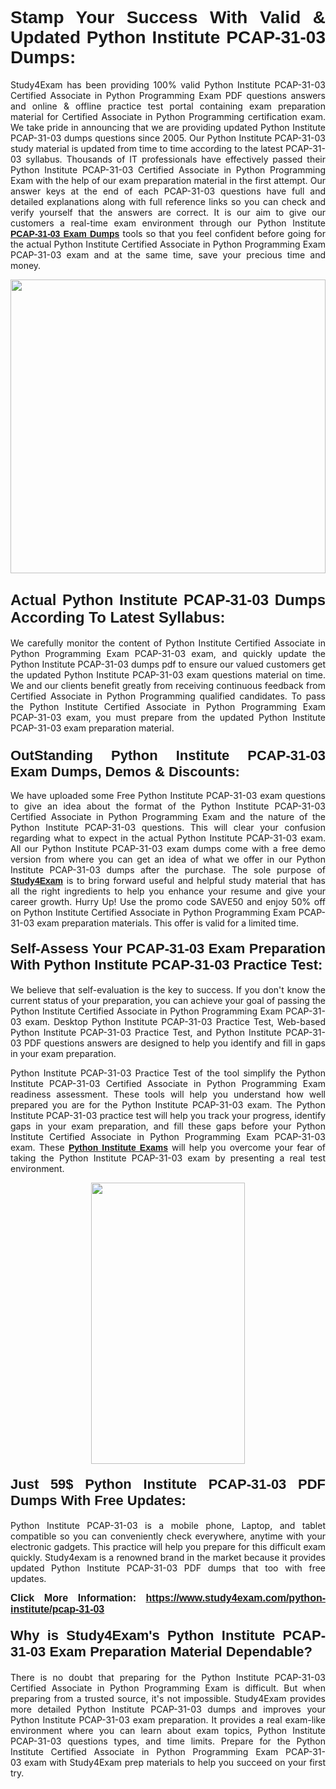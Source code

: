 <h1 style="text-align: justify;"><span style="font-family:Verdana,Geneva,sans-serif;"><strong>Stamp Your Success With Valid & Updated Python Institute PCAP-31-03 Dumps:</strong></span></h1>

<p style="text-align: justify;">Study4Exam has been providing 100% valid Python Institute PCAP-31-03 Certified Associate in Python Programming Exam PDF questions answers and online & offline practice test portal containing exam preparation material for Certified Associate in Python Programming certification exam. We take pride in announcing that we are providing updated Python Institute PCAP-31-03 dumps questions since 2005. Our Python Institute PCAP-31-03 study material is updated from time to time according to the latest PCAP-31-03 syllabus. Thousands of IT professionals have effectively passed their Python Institute PCAP-31-03 Certified Associate in Python Programming Exam with the help of our exam preparation material in the first attempt. Our answer keys at the end of each PCAP-31-03 questions have full and detailed explanations along with full reference links so you can check and verify yourself that the answers are correct. It is our aim to give our customers a real-time exam environment through our Python Institute <a href="https://www.study4exam.com/python-institute/pcap-31-03"><span style="font-family:Verdana,Geneva,sans-serif;"><strong>PCAP-31-03 Exam Dumps</strong></span></a> tools so that you feel confident before going for the actual Python Institute Certified Associate in Python Programming Exam PCAP-31-03 exam and at the same time, save your precious time and money.</p>

<p style="text-align: justify;"><a href="https://www.study4exam.com/python-institute/pcap-31-03"><img alt="" src="https://lh3.googleusercontent.com/pw/AM-JKLUHtSxyimLmNtrgJMXSMENqQN06-3nkPxnNGNNXEx9WO6eyhGRHZ0DslcPEZPoiF7hiAIZQifOnTjMibN5y-FCixZnwx34BMXfhHI6-FGdReOTlZLXPWbGx20hTt8Cg8BMIs-5mnWjYKTtHD3iD1MGQ=w1517-h861-no?authuser=0" style="width: 100%; height: 470px;" /></a></p>

<h2 style="text-align: justify;"><strong><span style="font-family:Verdana,Geneva,sans-serif;"><span style="font-size:24px;">Actual Python Institute PCAP-31-03 Dumps According To Latest Syllabus:</span></span></strong></h2>

<p style="text-align: justify;">We carefully monitor the content of Python Institute Certified Associate in Python Programming Exam PCAP-31-03 exam, and quickly update the Python Institute PCAP-31-03 dumps pdf to ensure our valued customers get the updated Python Institute PCAP-31-03 exam questions material on time. We and our clients benefit greatly from receiving continuous feedback from Certified Associate in Python Programming qualified candidates. To pass the Python Institute Certified Associate in Python Programming Exam PCAP-31-03 exam, you must prepare from the updated Python Institute PCAP-31-03 exam preparation material.</p>

<h3 style="text-align: justify;"><span style="font-size:22px;"><span style="font-family:Verdana,Geneva,sans-serif;"><strong>OutStanding Python Institute PCAP-31-03 Exam Dumps, Demos & Discounts:</strong></span></span></h3>

<p style="text-align: justify;">We have uploaded some Free Python Institute PCAP-31-03 exam questions to give an idea about the format of the Python Institute PCAP-31-03 Certified Associate in Python Programming Exam and the nature of the Python Institute PCAP-31-03 questions. This will clear your confusion regarding what to expect in the actual Python Institute PCAP-31-03 exam. All our Python Institute PCAP-31-03 exam dumps come with a free demo version from where you can get an idea of what we offer in our Python Institute PCAP-31-03 dumps after the purchase. The sole purpose of <a href="https://www.study4exam.com/"><span style="font-family:Verdana,Geneva,sans-serif;"><strong>Study4Exam</strong></span></a> is to bring forward useful and helpful study material that has all the right ingredients to help you enhance your resume and give your career growth. Hurry Up! Use the promo code SAVE50 and enjoy 50% off on Python Institute Certified Associate in Python Programming Exam PCAP-31-03 exam preparation materials. This offer is valid for a limited time.</p>

<h4 style="text-align: justify;"><strong><span style="font-family:Verdana,Geneva,sans-serif;"><span style="font-size:22px;">Self-Assess Your PCAP-31-03 Exam Preparation With Python Institute PCAP-31-03 Practice Test:</span></span></strong></h4>

<p style="text-align: justify;">We believe that self-evaluation is the key to success. If you don't know the current status of your preparation, you can achieve your goal of passing the Python Institute Certified Associate in Python Programming Exam PCAP-31-03 exam. Desktop Python Institute PCAP-31-03 Practice Test, Web-based Python Institute PCAP-31-03 Practice Test, and Python Institute PCAP-31-03 PDF questions answers are designed to help you identify and fill in gaps in your exam preparation.</p>

<p style="text-align: justify;">Python Institute PCAP-31-03 Practice Test of the tool simplify the Python Institute PCAP-31-03 Certified Associate in Python Programming Exam readiness assessment. These tools will help you understand how well prepared you are for the Python Institute PCAP-31-03 exam. The Python Institute PCAP-31-03 practice test will help you track your progress, identify gaps in your exam preparation, and fill these gaps before your Python Institute Certified Associate in Python Programming Exam PCAP-31-03 exam. These <a href="https://www.study4exam.com/python-institute-exams"><span style="font-family:Verdana,Geneva,sans-serif;"><strong>Python Institute Exams</strong></span></a> will help you overcome your fear of taking the Python Institute PCAP-31-03 exam by presenting a real test environment.</p>

<p style="text-align: center;"><a href="https://www.study4exam.com/python-institute/pcap-31-03"><img alt="" src="https://lh3.googleusercontent.com/pw/AM-JKLWqo8oNjq9uepo63dCAl3wbe90oYei6j0HbKFnhkSMXY12WpRI5tlTxhkBE8G5R1NUNKbC9JP5SGY087XRv0JMSkkAsCOJsLKaJE2cxzG2Ac2HjMr5CPpKsguk2Qazr8PIoSc2l3t96z_BGXfPSUmDU=w610-h860-no?authuser=0" style="width: 70%; height: 450px;" /></a></p>

<h4 style="text-align: justify;"><span style="font-family:Verdana,Geneva,sans-serif;"><strong><span style="font-size:22px;">Just 59$ Python Institute PCAP-31-03 PDF Dumps With Free Updates:</span></strong></span></h4>

<p style="text-align: justify;">Python Institute PCAP-31-03 is a mobile phone, Laptop, and tablet compatible so you can conveniently check everywhere, anytime with your electronic gadgets. This practice will help you prepare for this difficult exam quickly. Study4exam is a renowned brand in the market because it provides updated Python Institute PCAP-31-03 PDF dumps that too with free updates.</p>

<p style="text-align: justify;"><strong><span style="font-size:16px;"><span style="font-family:Verdana,Geneva,sans-serif;">Click More Information: <a href="https://www.study4exam.com/python-institute/pcap-31-03">https://www.study4exam.com/python-institute/pcap-31-03</a></span></span></strong></p>

<h4 style="text-align: justify;"><span style="font-family:Verdana,Geneva,sans-serif;"><strong><span style="font-size:22px;">Why is Study4Exam's Python Institute PCAP-31-03 Exam Preparation Material Dependable?</span></strong></span></h4>

<p style="text-align: justify;">There is no doubt that preparing for the Python Institute PCAP-31-03 Certified Associate in Python Programming Exam is difficult. But when preparing from a trusted source, it's not impossible. Study4Exam provides more detailed Python Institute PCAP-31-03 dumps and improves your Python Institute PCAP-31-03 exam preparation. It provides a real exam-like environment where you can learn about exam topics, Python Institute PCAP-31-03 questions types, and time limits. Prepare for the Python Institute Certified Associate in Python Programming Exam PCAP-31-03 exam with Study4Exam prep materials to help you succeed on your first try.</p>
